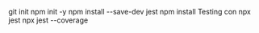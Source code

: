 git init 
npm init -y 
npm install --save-dev jest
npm install 
Testing con 
npx jest
npx jest --coverage
